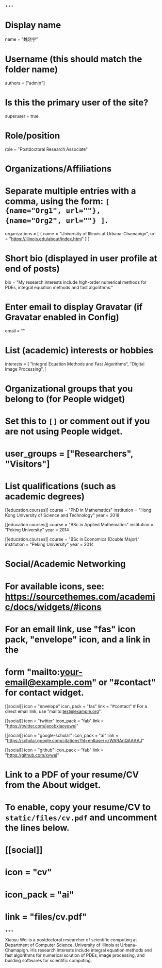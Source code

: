 +++
# Display name
name = "魏晓宇"

# Username (this should match the folder name)
authors = ["admin"]

# Is this the primary user of the site?
superuser = true

# Role/position
role = "Postdoctoral Research Associate"

# Organizations/Affiliations
#   Separate multiple entries with a comma, using the form: `[ {name="Org1", url=""}, {name="Org2", url=""} ]`.
organizations = [ { name = "University of Illinois at Urbana-Chamapign", url = "https://illinois.edu/about/index.html" } ]

# Short bio (displayed in user profile at end of posts)
bio = "My research interests include high-order numerical methods for PDEs, integral equation methods and fast algorithms."

# Enter email to display Gravatar (if Gravatar enabled in Config)
email = ""

# List (academic) interests or hobbies
interests = [
  "Integral Equation Methods and Fast Algorithms",
  "Digital Image Processing",
]

# Organizational groups that you belong to (for People widget)
#   Set this to `[]` or comment out if you are not using People widget.
# user_groups = ["Researchers", "Visitors"]

# List qualifications (such as academic degrees)
[[education.courses]]
  course = "PhD in Mathematics"
  institution = "Hong Kong University of Science and Technology"
  year = 2018

[[education.courses]]
  course = "BSc in Applied Mathematics"
  institution = "Peking University"
  year = 2014

[[education.courses]]
  course = "BSc in Economics (Double Major)"
  institution = "Peking University"
  year = 2014

# Social/Academic Networking
# For available icons, see: https://sourcethemes.com/academic/docs/widgets/#icons
#   For an email link, use "fas" icon pack, "envelope" icon, and a link in the
#   form "mailto:your-email@example.com" or "#contact" for contact widget.

[[social]]
  icon = "envelope"
  icon_pack = "fas"
  link = "#contact"  # For a direct email link, use "mailto:test@example.org".

[[social]]
  icon = "twitter"
  icon_pack = "fab"
  link = "https://twitter.com/jacobxiaoyuwei"

[[social]]
  icon = "google-scholar"
  icon_pack = "ai"
  link = "https://scholar.google.com/citations?hl=en&user=zWARAnQAAAAJ"

[[social]]
  icon = "github"
  icon_pack = "fab"
  link = "https://github.com/xywei"

# Link to a PDF of your resume/CV from the About widget.
# To enable, copy your resume/CV to `static/files/cv.pdf` and uncomment the lines below.
# [[social]]
#   icon = "cv"
#   icon_pack = "ai"
#   link = "files/cv.pdf"

+++

Xiaoyu Wei is a postdoctoral researcher of scientific computing at Department of Computer Science, University of Illinois at Urbana-Chamapign. His research interests include integral equation methods and fast algorithms for numerical solution of PDEs, image processing, and building softwares for scientific computing.
